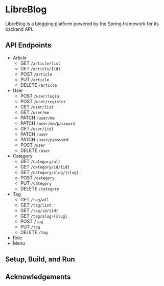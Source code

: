 # LibreBlog

LibreBlog is a blogging platform powered by the Spring framework for its backend API.

## API Endpoints
- Article
  - GET `/article/list`
  - GET `/article/{id}`
  - POST `/article`
  - PUT `/article`
  - DELETE `/article`
- User
  - POST `/user/login`
  - POST `/user/register`
  - GET `/user/list`
  - GET `/user/me`
  - PATCH `/user/me`
  - PATCH `/user/me/password`
  - GET `/user/{id}`
  - PATCH `/user`
  - PATCH `/user/password`
  - POST `/user`
  - DELETE `/user`
- Category
  - GET `/category/all`
  - GET `/category/id/{id}`
  - GET `/category/slug/{slug}`
  - POST `/category`
  - PUT `/category`
  - DELETE `/category`
- Tag
  - GET `/tag/all`
  - GET `/tag/list`
  - GET `/tag/id/{id}`
  - GET `/tag/slug/{slug}`
  - POST `/tag`
  - PUT `/tag`
  - DELETE `/tag`
- Role
- Menu

## Setup, Build, and Run
## Acknowledgements